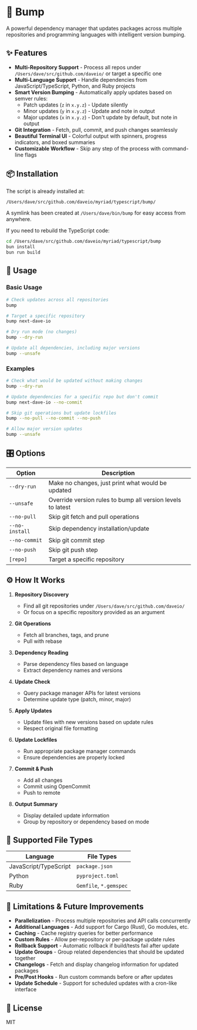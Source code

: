# 🚀 Bump

A powerful dependency manager that updates packages across multiple repositories and programming languages with intelligent version bumping.

## ✨ Features

- **Multi-Repository Support** - Process all repos under `/Users/dave/src/github.com/daveio/` or target a specific one
- **Multi-Language Support** - Handle dependencies from JavaScript/TypeScript, Python, and Ruby projects
- **Smart Version Bumping** - Automatically apply updates based on semver rules:
  - Patch updates (`z` in `x.y.z`) - Update silently
  - Minor updates (`y` in `x.y.z`) - Update and note in output
  - Major updates (`x` in `x.y.z`) - Don't update by default, but note in output
- **Git Integration** - Fetch, pull, commit, and push changes seamlessly
- **Beautiful Terminal UI** - Colorful output with spinners, progress indicators, and boxed summaries
- **Customizable Workflow** - Skip any step of the process with command-line flags

## 📦 Installation

The script is already installed at:
```bash
/Users/dave/src/github.com/daveio/myriad/typescript/bump/
```

A symlink has been created at `/Users/dave/bin/bump` for easy access from anywhere.

If you need to rebuild the TypeScript code:

```bash
cd /Users/dave/src/github.com/daveio/myriad/typescript/bump
bun install
bun run build
```

## 🚀 Usage

### Basic Usage

```bash
# Check updates across all repositories
bump

# Target a specific repository
bump next-dave-io

# Dry run mode (no changes)
bump --dry-run

# Update all dependencies, including major versions
bump --unsafe
```

### Examples

```bash
# Check what would be updated without making changes
bump --dry-run

# Update dependencies for a specific repo but don't commit
bump next-dave-io --no-commit

# Skip git operations but update lockfiles
bump --no-pull --no-commit --no-push

# Allow major version updates
bump --unsafe
```

## 🎛️ Options

| Option | Description |
|--------|-------------|
| `--dry-run` | Make no changes, just print what would be updated |
| `--unsafe` | Override version rules to bump all version levels to latest |
| `--no-pull` | Skip git fetch and pull operations |
| `--no-install` | Skip dependency installation/update |
| `--no-commit` | Skip git commit step |
| `--no-push` | Skip git push step |
| `[repo]` | Target a specific repository |

## ⚙️ How It Works

1. **Repository Discovery**
   - Find all git repositories under `/Users/dave/src/github.com/daveio/`
   - Or focus on a specific repository provided as an argument

2. **Git Operations**
   - Fetch all branches, tags, and prune
   - Pull with rebase

3. **Dependency Reading**
   - Parse dependency files based on language
   - Extract dependency names and versions

4. **Update Check**
   - Query package manager APIs for latest versions
   - Determine update type (patch, minor, major)

5. **Apply Updates**
   - Update files with new versions based on update rules
   - Respect original file formatting

6. **Update Lockfiles**
   - Run appropriate package manager commands
   - Ensure dependencies are properly locked

7. **Commit & Push**
   - Add all changes
   - Commit using OpenCommit
   - Push to remote

8. **Output Summary**
   - Display detailed update information
   - Group by repository or dependency based on mode

## 📄 Supported File Types

| Language | File Types |
|----------|------------|
| JavaScript/TypeScript | `package.json` |
| Python | `pyproject.toml` |
| Ruby | `Gemfile`, `*.gemspec` |

## 🔮 Limitations & Future Improvements

- **Parallelization** - Process multiple repositories and API calls concurrently
- **Additional Languages** - Add support for Cargo (Rust), Go modules, etc.
- **Caching** - Cache registry queries for better performance
- **Custom Rules** - Allow per-repository or per-package update rules
- **Rollback Support** - Automatic rollback if build/tests fail after update
- **Update Groups** - Group related dependencies that should be updated together
- **Changelogs** - Fetch and display changelog information for updated packages
- **Pre/Post Hooks** - Run custom commands before or after updates
- **Update Schedule** - Support for scheduled updates with a cron-like interface

## 📝 License

MIT

